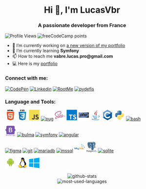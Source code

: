 <div align="center">
    <h1>Hi 👋, I'm LucasVbr</h1>
    <h3>A passionate developer from France</h3>
</div>

<img src="https://komarev.com/ghpvc/?username=lucasvbr&amp;label=Profile%20views&amp;color=0e75b6&amp;style=flat" alt="Profile Views"> <img src="https://img.shields.io/freecodecamp/points/lucasvbr?label=FreeCodeCamp%20points" alt="freeCodeCamp points"> 

<ul>
    <li>🔭 I’m currently working on <a href="https://github.com/LucasVbr/Portfolio">a new version of my portfolio</a></li>
    <li>🌱 I’m currently learning <b>Symfony</b></li>
    <li>📫 How to reach me <b>vabre.lucas.pro@gmail.com</b></li>
    <li>💻 Here is my <a href="https://lucasvbr.github.io/Portfolio">portfolio</a></li>
</ul>

<h3>Connect with me:</h3>
<p><a href="https://codepen.io/LucasVbr"><img src="https://raw.githubusercontent.com/rahuldkjain/github-profile-readme-generator/master/src/images/icons/Social/codepen.svg" alt="CodePen" width="35px"></a> <a href="www.linkedin.com/in/lucasvbr"><img src="https://raw.githubusercontent.com/rahuldkjain/github-profile-readme-generator/master/src/images/icons/Social/linked-in-alt.svg" alt="Linkedin" width="35px"></a> <a href="https://www.root-me.org/LucasVbr?lang=fr"><img src="https://www.root-me.org/IMG/logo/siteon0.svg" alt="RootMe" width="35px"></a> <a href="https://pydefis.callicode.fr/user/mhof/LucasVbr/bba98551173e6b21"><img src="https://pydefis.callicode.fr/static/callicode-vsm.png" alt="pydefis" width="35px"></a> </p>

<h3>Language and Tools:</h3>
<a href="https://www.w3.org/html/"><img src="https://raw.githubusercontent.com/devicons/devicon/master/icons/html5/html5-original-wordmark.svg" alt="html5" width="35px"></a> <a href="https://www.w3schools.com/css/"><img src="https://raw.githubusercontent.com/devicons/devicon/master/icons/css3/css3-original-wordmark.svg" alt="css3" width="35px"></a> <a href="https://developer.mozilla.org/en-US/docs/Web/JavaScript"><img src="https://raw.githubusercontent.com/devicons/devicon/master/icons/javascript/javascript-original.svg" alt="javascript" width="35px"></a> <a href="https://pugjs.org"><img src="https://cdn.worldvectorlogo.com/logos/pug.svg" alt="pug" width="35px"></a> <a href="https://sass-lang.com"><img src="https://raw.githubusercontent.com/devicons/devicon/master/icons/sass/sass-original.svg" alt="sass" width="35px"></a> <a href="https://www.typescriptlang.org/"><img src="https://raw.githubusercontent.com/devicons/devicon/master/icons/typescript/typescript-original.svg" alt="typescript" width="35px"></a> <a href="https://www.php.net"><img src="https://raw.githubusercontent.com/devicons/devicon/master/icons/php/php-original.svg" alt="php" width="35px"></a> <a href="https://www.java.com"><img src="https://raw.githubusercontent.com/devicons/devicon/master/icons/java/java-original.svg" alt="java" width="35px"></a> <a href="https://www.cprogramming.com/"><img src="https://raw.githubusercontent.com/devicons/devicon/master/icons/c/c-original.svg" alt="c" width="35px"></a> <a href="https://www.python.org"><img src="https://raw.githubusercontent.com/devicons/devicon/master/icons/python/python-original.svg" alt="python" width="35px"></a> <a href="https://www.gnu.org/software/bash/"><img src="https://www.vectorlogo.zone/logos/gnu_bash/gnu_bash-icon.svg" alt="bash" width="35px"></a> 




<a href="https://getbootstrap.com"><img src="https://raw.githubusercontent.com/devicons/devicon/master/icons/bootstrap/bootstrap-plain-wordmark.svg" alt="bootstrap" width="35px"></a> <a href="https://bulma.io/"><img src="https://raw.githubusercontent.com/gilbarbara/logos/804dc257b59e144eaca5bc6ffd16949752c6f789/logos/bulma.svg" alt="bulma" width="35px"></a> <a href="https://symfony.com"><img src="https://cdn.jsdelivr.net/gh/devicons/devicon/icons/symfony/symfony-original.svg" alt="symfony" width="35px"></a> <a href="https://angular.io"><img src="https://angular.io/assets/images/logos/angular/angular.svg" alt="angular" width="35px"></a> 




<a href="https://www.figma.com/"><img src="https://www.vectorlogo.zone/logos/figma/figma-icon.svg" alt="figma" width="35px"></a> <a href="https://git-scm.com/"><img src="https://www.vectorlogo.zone/logos/git-scm/git-scm-icon.svg" alt="git" width="35px"></a> <a href="https://mariadb.org/"><img src="https://www.vectorlogo.zone/logos/mariadb/mariadb-icon.svg" alt="mariadb" width="35px"></a> <a href="https://www.microsoft.com/en-us/sql-server"><img src="https://www.svgrepo.com/show/303229/microsoft-sql-server-logo.svg" alt="mssql" width="35px"></a> <a href="https://www.mysql.com/"><img src="https://raw.githubusercontent.com/devicons/devicon/master/icons/mysql/mysql-original-wordmark.svg" alt="mysql" width="35px"></a> <a href="https://www.postgresql.org"><img src="https://raw.githubusercontent.com/devicons/devicon/master/icons/postgresql/postgresql-original-wordmark.svg" alt="postgresql" width="35px"></a> <a href="https://www.sqlite.org/"><img src="https://www.vectorlogo.zone/logos/sqlite/sqlite-icon.svg" alt="sqlite" width="35px"></a> 




<a href="https://developer.android.com"><img src="https://raw.githubusercontent.com/devicons/devicon/master/icons/android/android-original-wordmark.svg" alt="android" width="35px"></a> <a href="https://www.linux.org/"><img src="https://raw.githubusercontent.com/devicons/devicon/master/icons/linux/linux-original.svg" alt="linux" width="35px"></a> <a href="https://developer.microsoft.com/fr-fr/windows/"><img src="https://raw.githubusercontent.com/devicons/devicon/1119b9f84c0290e0f0b38982099a2bd027a48bf1/icons/windows8/windows8-original.svg" alt="Windows" width="35px"></a> 

<div align="center">
    <img src="https://github-readme-stats.vercel.app/api?username=lucasvbr&amp;show_icons=true&amp;locale=en" alt="github-stats"><br><img src="https://github-readme-stats.vercel.app/api/top-langs?username=lucasvbr&amp;show_icons=true&amp;locale=en&amp;layout=compact" alt="most-used-languages"><br>
</div>